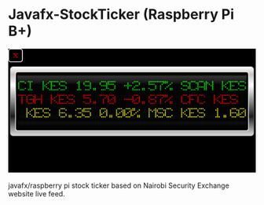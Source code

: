 # Javafx-StockTicker (Raspberry Pi B+)
![alt tag](https://github.com/DeveloperFelix/Javafx-StockTicker/blob/master/Raspberrp%20pi%20B%2B%20stock_ticker.png)

javafx/raspberry pi stock ticker based on Nairobi Security Exchange website live feed. 
